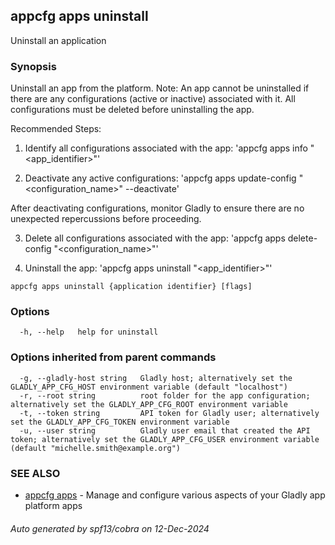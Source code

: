 ## appcfg apps uninstall

Uninstall an application

### Synopsis


Uninstall an app from the platform. Note: An app cannot be uninstalled if there are any configurations (active or inactive) associated with it. All configurations must be deleted before uninstalling the app.

Recommended Steps:
1. Identify all configurations associated with the app:
  'appcfg apps info "<app_identifier>"'

2. Deactivate any active configurations:
  'appcfg apps update-config "<configuration_name>" --deactivate'

  After deactivating configurations, monitor Gladly to ensure there are no unexpected repercussions before proceeding.

3. Delete all configurations associated with the app:
  'appcfg apps delete-config "<configuration_name>"'

4. Uninstall the app:
  'appcfg apps uninstall "<app_identifier>"'


```
appcfg apps uninstall {application identifier} [flags]
```

### Options

```
  -h, --help   help for uninstall
```

### Options inherited from parent commands

```
  -g, --gladly-host string   Gladly host; alternatively set the GLADLY_APP_CFG_HOST environment variable (default "localhost")
  -r, --root string          root folder for the app configuration; alternatively set the GLADLY_APP_CFG_ROOT environment variable
  -t, --token string         API token for Gladly user; alternatively set the GLADLY_APP_CFG_TOKEN environment variable
  -u, --user string          Gladly user email that created the API token; alternatively set the GLADLY_APP_CFG_USER environment variable (default "michelle.smith@example.org")
```

### SEE ALSO

* [appcfg apps](appcfg_apps.md)	 - Manage and configure various aspects of your Gladly app platform apps

###### Auto generated by spf13/cobra on 12-Dec-2024
